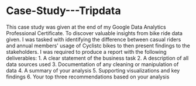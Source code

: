 # Case-Study---Tripdata
  This case study was given at the end of my Google Data Analytics Professional Certificate. To discover valuable insights from bike ride data given. I was tasked with identifying the difference between casual riders and annual members' usage of Cyclistc bikes to then present findings to the stakeholders.
    I was required to produce a report with the following deliverables:
    1. A clear statement of the business task
    2. A description of all data sources used
    3. Documentation of any cleaning or manipulation of data
    4. A summary of your analysis
    5. Supporting visualizations and key findings
    6. Your top three recommendations based on your analysis
